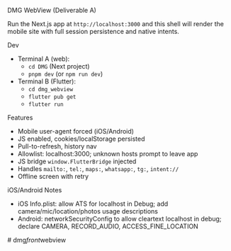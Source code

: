 DMG WebView (Deliverable A)

Run the Next.js app at `http://localhost:3000` and this shell will render the mobile site with full session persistence and native intents.

Dev

- Terminal A (web):
  - `cd DMG` (Next project)
  - `pnpm dev` (or `npm run dev`)
- Terminal B (Flutter):
  - `cd dmg_webview`
  - `flutter pub get`
  - `flutter run`

Features

- Mobile user-agent forced (iOS/Android)
- JS enabled, cookies/localStorage persisted
- Pull-to-refresh, history nav
- Allowlist: localhost:3000; unknown hosts prompt to leave app
- JS bridge `window.FlutterBridge` injected
- Handles `mailto:`, `tel:`, `maps:`, `whatsapp:`, `tg:`, `intent://`
- Offline screen with retry

iOS/Android Notes

- iOS Info.plist: allow ATS for localhost in Debug; add camera/mic/location/photos usage descriptions
- Android: networkSecurityConfig to allow cleartext localhost in debug; declare CAMERA, RECORD_AUDIO, ACCESS_FINE_LOCATION


#   d m g _ f r o n t _ w e b v i e w  
 